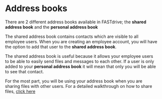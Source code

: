 # Address books

There are 2 different address books available in FASTdrive; the __shared address book__ and the __personal address book__

The shared address book contains contacts which are visible to all employee users. When you are creating an employee account, you will have the option to add that user to the __shared address book__.

The shared address book is useful because it allows your employee users to be able to easily send files and messages to each other. If a
user is only added to your __personal address book__ it will mean that only you will be able to see that contact.

For the most part, you will be using your address book when you are sharing files with other users. For a detailed walkthrough on how to
share files, [click here](/sharingfiles)
